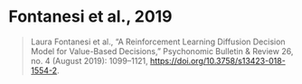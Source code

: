 # Fontanesi et al., 2019

> Laura Fontanesi et al., “A Reinforcement Learning Diffusion Decision Model for Value-Based Decisions,” Psychonomic Bulletin & Review 26, no. 4 (August 2019): 1099–1121, <https://doi.org/10.3758/s13423-018-1554-2>.
